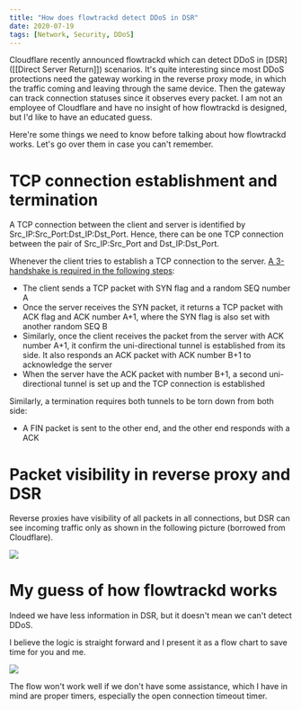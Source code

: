 ```yaml
---
title: "How does flowtrackd detect DDoS in DSR"
date: 2020-07-19
tags: [Network, Security, DDoS]
---
```


Cloudflare recently announced flowtrackd which can detect DDoS in [DSR]([[Direct Server Return]]) scenarios. It's quite interesting since most DDoS protections need the gateway working in the reverse proxy mode, in which the traffic coming and leaving through the same device. Then the gateway can track connection statuses since it observes every packet. I am not an employee of Cloudflare and have no insight of how flowtrackd is designed, but I'd like to have an educated guess. 

Here're some things we need to know before talking about how flowtrackd works. Let's go over them in case you can't remember.

# TCP connection establishment and termination
A TCP connection between the client and server is identified by Src_IP:Src_Port:Dst_IP:Dst_Port. Hence, there can be one TCP connection between the pair of Src_IP:Src_Port and Dst_IP:Dst_Port. 

Whenever the client tries to establish a TCP connection to the server. [A 3-handshake is required in the following steps](https://kenlai.me/post/TCP-%E4%B8%89%E6%AC%A1%E6%8F%A1%E6%89%8B/):
- The client sends a TCP packet with SYN flag and a random SEQ number A
- Once the server receives the SYN packet, it returns a TCP packet with ACK flag and ACK number A+1, where the SYN flag is also set with another random SEQ B
- Similarly, once the client receives the packet from the server with ACK number A+1, it confirm the uni-directional tunnel is established from its side. It also responds an ACK packet with ACK number B+1 to acknowledge the server
- When the server have the ACK packet with number B+1, a second uni-directional tunnel is set up and the TCP connection is established

Similarly, a termination requires both tunnels to be torn down from both side:

* A FIN packet is sent to the other end, and the other end responds with a ACK

# Packet visibility in reverse proxy and DSR
Reverse proxies have visibility of all packets in all connections, but DSR can see incoming traffic only as shown in the following picture (borrowed from Cloudflare).

![](https://firebasestorage.googleapis.com/v0/b/firescript-577a2.appspot.com/o/imgs%2Fapp%2Fext-cerebrum%2FkapfY4RTS5.png?alt=media&token=759b1335-f89e-4a21-8d95-8f2211c93b23)

# My guess of how flowtrackd works
Indeed we have less information in DSR, but it doesn't mean we can't detect DDoS.

I believe the logic is straight forward and I present it as a flow chart to save time for you and me.

[![](https://mermaid.ink/img/eyJjb2RlIjoiZ3JhcGjCoFREXG4gICAgQVtQYWNrZXTCoGluwqB3aXRowqBJUF9hOlBPUlRfYTpTRVFfYSBJUF9iOlBPUlRfYl3CoC0tPiBCe2ZsYWd9XG4gICAgQsKgLS0-fFNZTnzCoER7SVBfYTpQb3J0X2HCoElQX2I6UE9SVF9iIHJlY29yZGVkfcKgLS0-wqB8WWVzfCBEcm9wW0Ryb3BdXG4gICAgRMKgLS0-wqB8Tk98wqBHW1JlY29yZMKgSVBfYTpQb3J0X2EgSVBfYjpQT1JUX2JdXG4gICAgQsKgLS0-fEFDS3zCoEV7SVBfYTpQb3J0X2HCoElQX2I6UE9SVF9iIHJlY29yZGVkfcKgLS0-wqB8WWVzfMKgQWxsb3dcbiAgICBFwqAtLT7CoHxOb3zCoERyb3BcbiAgICBCwqAtLT58RklOfMKgRntJUF9hOlBvcnRfYcKgSVBfYjpQT1JUX2IgcmVjb3JkZWR9XG4gICAgRsKgLS0-wqBSZW1vdmVfcmVjb3JkW1JlbW92ZSBJUF9hOlBvcnRfYcKgSVBfYjpQT1JUX2JdIFxuICAgIFJlbW92ZV9yZWNvcmQgIC0tPiB8WWVzfMKgQWxsb3dcbiAgICBGwqAtLT7CoHxOb3zCoERyb3BcbiAgICBEcm9wIC0tPiBDb3VudGVyW0lQX2EgY291bnRlcisxXSAtLT4gQ291bnRlcl9UaHJlc2hvbGR7SVBfYSBjb3VudGVyID4gSVAgVGhyZXNob2xkfVxuICAgIENvdW50ZXJfVGhyZXNob2xkIC0tPiB8WWVzfCBERG9TW0REb1MgRGV0ZWN0ZWQhXVxuICAgIEctLT5PcGVuX0NvdW50ZXJbSVBfYSBvcGVuIGNvbm5lY3Rpb24gY291bnRlciArMV0gLS0-IE9wZW5fVGhyZXNob2xke0lQX2Egb3BlbiBjb25uZWN0aW9uIGNvdW50ZXIgPiBPcGVuIGNvbm5lY3Rpb24gVGhyZXNob2xkfSAtLT4gfFllc3wgRERvU1xuICAgIE9wZW5fVGhyZXNob2xkIC0tPiB8Tm98IEFsbG93XG4iLCJtZXJtYWlkIjp7InRoZW1lIjoiZGVmYXVsdCJ9LCJ1cGRhdGVFZGl0b3IiOmZhbHNlfQ)](https://mermaid-js.github.io/docs/mermaid-live-editor-beta/#/edit/eyJjb2RlIjoiZ3JhcGjCoFREXG4gICAgQVtQYWNrZXTCoGluwqB3aXRowqBJUF9hOlBPUlRfYTpTRVFfYSBJUF9iOlBPUlRfYl3CoC0tPiBCe2ZsYWd9XG4gICAgQsKgLS0-fFNZTnzCoER7SVBfYTpQb3J0X2HCoElQX2I6UE9SVF9iIHJlY29yZGVkfcKgLS0-wqB8WWVzfCBEcm9wW0Ryb3BdXG4gICAgRMKgLS0-wqB8Tk98wqBHW1JlY29yZMKgSVBfYTpQb3J0X2EgSVBfYjpQT1JUX2JdXG4gICAgQsKgLS0-fEFDS3zCoEV7SVBfYTpQb3J0X2HCoElQX2I6UE9SVF9iIHJlY29yZGVkfcKgLS0-wqB8WWVzfMKgQWxsb3dcbiAgICBFwqAtLT7CoHxOb3zCoERyb3BcbiAgICBCwqAtLT58RklOfMKgRntJUF9hOlBvcnRfYcKgSVBfYjpQT1JUX2IgcmVjb3JkZWR9XG4gICAgRsKgLS0-wqBSZW1vdmVfcmVjb3JkW1JlbW92ZSBJUF9hOlBvcnRfYcKgSVBfYjpQT1JUX2JdIFxuICAgIFJlbW92ZV9yZWNvcmQgIC0tPiB8WWVzfMKgQWxsb3dcbiAgICBGwqAtLT7CoHxOb3zCoERyb3BcbiAgICBEcm9wIC0tPiBDb3VudGVyW0lQX2EgY291bnRlcisxXSAtLT4gQ291bnRlcl9UaHJlc2hvbGR7SVBfYSBjb3VudGVyID4gSVAgVGhyZXNob2xkfVxuICAgIENvdW50ZXJfVGhyZXNob2xkIC0tPiB8WWVzfCBERG9TW0REb1MgRGV0ZWN0ZWQhXVxuICAgIEctLT5PcGVuX0NvdW50ZXJbSVBfYSBvcGVuIGNvbm5lY3Rpb24gY291bnRlciArMV0gLS0-IE9wZW5fVGhyZXNob2xke0lQX2Egb3BlbiBjb25uZWN0aW9uIGNvdW50ZXIgPiBPcGVuIGNvbm5lY3Rpb24gVGhyZXNob2xkfSAtLT4gfFllc3wgRERvU1xuICAgIE9wZW5fVGhyZXNob2xkIC0tPiB8Tm98IEFsbG93XG4iLCJtZXJtYWlkIjp7InRoZW1lIjoiZGVmYXVsdCJ9LCJ1cGRhdGVFZGl0b3IiOmZhbHNlfQ)

The flow won't work well if we don't have some assistance, which I have in mind are proper timers, especially the open connection timeout timer.